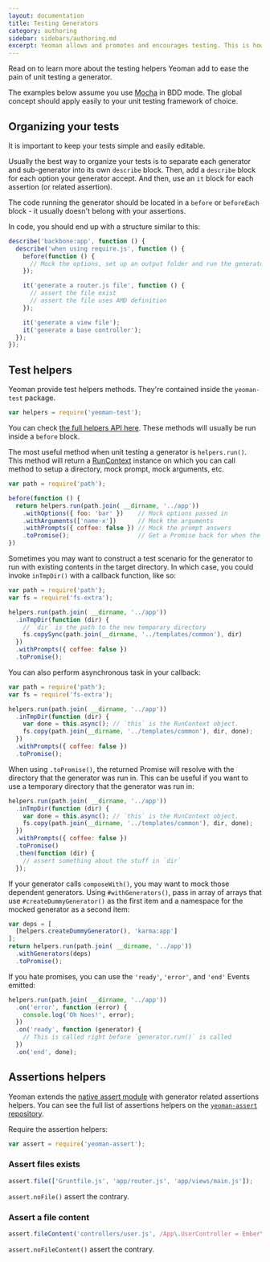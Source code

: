 ```yaml
---
layout: documentation
title: Testing Generators
category: authoring
sidebar: sidebars/authoring.md
excerpt: Yeoman allows and promotes and encourages testing. This is how
---
```


Read on to learn more about the testing helpers Yeoman add to ease the pain of unit testing a generator.

The examples below assume you use [Mocha](http://mochajs.org/) in BDD mode. The global concept should apply easily to your unit testing framework of choice.

## Organizing your tests

It is important to keep your tests simple and easily editable.

Usually the best way to organize your tests is to separate each generator and sub-generator into its own `describe` block. Then, add a `describe` block for each option your generator accept. And then, use an `it` block for each assertion (or related assertion).

The code running the generator should be located in a `before` or `beforeEach` block - it usually doesn't belong with your assertions.

In code, you should end up with a structure similar to this:

```js
describe('backbone:app', function () {
  describe('when using require.js', function () {
    before(function () {
      // Mock the options, set up an output folder and run the generator
    });

    it('generate a router.js file', function () {
      // assert the file exist
      // assert the file uses AMD definition
    });

    it('generate a view file');
    it('generate a base controller');
  });
});
```

## Test helpers

Yeoman provide test helpers methods. They're contained inside the `yeoman-test` package.

```js
var helpers = require('yeoman-test');
```

You can check [the full helpers API here](http://yeoman.io/generator/module-test_helpers.html). These methods will usually be run inside a `before` block.

The most useful method when unit testing a generator is `helpers.run()`. This method will return a [RunContext](http://yeoman.io/generator/RunContext.html) instance on which you can call method to setup a directory, mock prompt, mock arguments, etc.

```js
var path = require('path');

before(function () {
  return helpers.run(path.join( __dirname, '../app'))
    .withOptions({ foo: 'bar' })    // Mock options passed in
    .withArguments(['name-x'])      // Mock the arguments
    .withPrompts({ coffee: false }) // Mock the prompt answers
    .toPromise();                   // Get a Promise back for when the generator finishes
})
```

Sometimes you may want to construct a test scenario for the generator to run with existing contents in the target directory. In which case, you could invoke `inTmpDir()` with a callback function, like so:

```js
var path = require('path');
var fs = require('fs-extra');

helpers.run(path.join( __dirname, '../app'))
  .inTmpDir(function (dir) {
    // `dir` is the path to the new temporary directory
    fs.copySync(path.join(__dirname, '../templates/common'), dir)
  })
  .withPrompts({ coffee: false })
  .toPromise();
```

You can also perform asynchronous task in your callback:

```js
var path = require('path');
var fs = require('fs-extra');

helpers.run(path.join( __dirname, '../app'))
  .inTmpDir(function (dir) {
    var done = this.async(); // `this` is the RunContext object.
    fs.copy(path.join(__dirname, '../templates/common'), dir, done);
  })
  .withPrompts({ coffee: false })
  .toPromise();
```

When using `.toPromise()`, the returned Promise will resolve with the directory that the generator was run in. This can be useful if you want to use a temporary directory that the generator was run in:

```js
helpers.run(path.join( __dirname, '../app'))
  .inTmpDir(function (dir) {
    var done = this.async(); // `this` is the RunContext object.
    fs.copy(path.join(__dirname, '../templates/common'), dir, done);
  })
  .withPrompts({ coffee: false })
  .toPromise()
  .then(function (dir) {
    // assert something about the stuff in `dir`
  });
```

If your generator calls `composeWith()`, you may want to mock those dependent generators. Using `#withGenerators()`, pass in array of arrays that use `#createDummyGenerator()` as the first item and a namespace for the mocked generator as a second item:

```js
var deps = [
  [helpers.createDummyGenerator(), 'karma:app']
];
return helpers.run(path.join( __dirname, '../app'))
  .withGenerators(deps)
  .toPromise();
```

If you hate promises, you can use the `'ready'`, `'error'`, and `'end'` Events emitted:

```js
helpers.run(path.join( __dirname, '../app'))
  .on('error', function (error) {
    console.log('Oh Noes!', error);
  })
  .on('ready', function (generator) {
    // This is called right before `generator.run()` is called
  })
  .on('end', done);
```


## Assertions helpers

Yeoman extends the [native assert module](https://nodejs.org/api/assert.html) with generator related assertions helpers. You can see the full list of assertions helpers on the [`yeoman-assert` repository](https://github.com/yeoman/yeoman-assert).

Require the assertion helpers:

```js
var assert = require('yeoman-assert');
```

### Assert files exists

```js
assert.file(['Gruntfile.js', 'app/router.js', 'app/views/main.js']);
```

`assert.noFile()` assert the contrary.

### Assert a file content

```js
assert.fileContent('controllers/user.js', /App\.UserController = Ember\.ObjectController\.extend/);
```

`assert.noFileContent()` assert the contrary.

